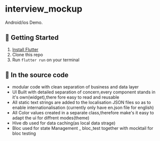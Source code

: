# interview_mockup

Android/ios Demo.

## 📌 Getting Started

1. [Install Flutter](https://flutter.io/setup/)
2. Clone this repo
3. Run `flutter run` on your terminal

## 📌 In the source code
- modular code with clean separation of business and data layer
- UI Built with detailed separation of concern,every component stands in it's own(widget),there fore easy to read and reusable 
- All static text strings are added to the localisation JSON files so as to enable internationalisation (currently only have en.json file for english)
- All Color values created in a separate class,therefore make's it easy to adapt the ui for diffrent modes(theme)
- Hive db used for data caching(as local data strage)
- Bloc used for state Management
_ bloc_test together with mocktail for bloc testing






